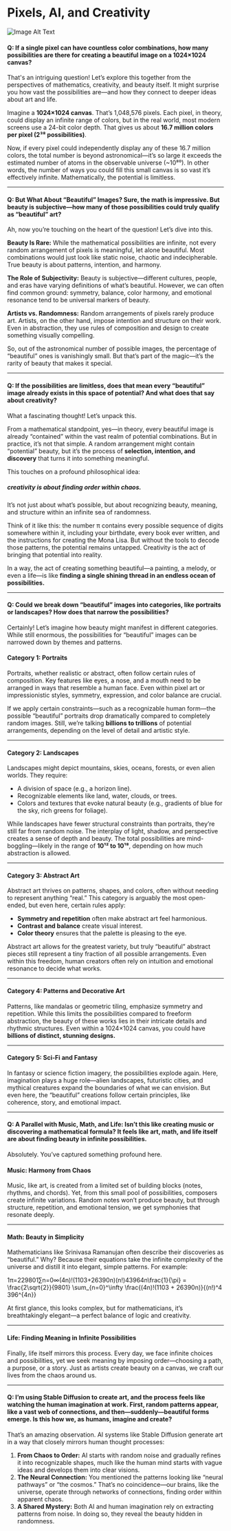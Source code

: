 # Pixels, AI, and Creativity

![Image Alt Text](https://chezeng.github.io/Media/WhatIAM/2024/creativity.png)


#### **Q: If a single pixel can have countless color combinations, how many possibilities are there for creating a beautiful image on a 1024×1024 canvas?**

That's an intriguing question! Let’s explore this together from the perspectives of mathematics, creativity, and beauty itself. It might surprise you how vast the possibilities are—and how they connect to deeper ideas about art and life.

Imagine a **1024×1024 canvas**. That’s 1,048,576 pixels. Each pixel, in theory, could display an infinite range of colors, but in the real world, most modern screens use a 24-bit color depth. That gives us about **16.7 million colors per pixel (2³⁸ possibilities)**.

Now, if every pixel could independently display any of these 16.7 million colors, the total number is beyond astronomical—it’s so large it exceeds the estimated number of atoms in the observable universe (~10⁸⁰). In other words, the number of ways you could fill this small canvas is so vast it’s effectively infinite. Mathematically, the potential is limitless.

---

#### **Q: But What About “Beautiful” Images? Sure, the math is impressive. But beauty is subjective—how many of those possibilities could truly qualify as “beautiful” art?**

Ah, now you’re touching on the heart of the question! Let’s dive into this.

**Beauty Is Rare:** While the mathematical possibilities are infinite, not every random arrangement of pixels is meaningful, let alone beautiful. Most combinations would just look like static noise, chaotic and indecipherable. True beauty is about patterns, intention, and harmony.
    
**The Role of Subjectivity:** Beauty is subjective—different cultures, people, and eras have varying definitions of what’s beautiful. However, we can often find common ground: symmetry, balance, color harmony, and emotional resonance tend to be universal markers of beauty.
    
**Artists vs. Randomness:** Random arrangements of pixels rarely produce art. Artists, on the other hand, impose intention and structure on their work. Even in abstraction, they use rules of composition and design to create something visually compelling.
    

So, out of the astronomical number of possible images, the percentage of “beautiful” ones is vanishingly small. But that’s part of the magic—it’s the rarity of beauty that makes it special.

---

#### **Q: If the possibilities are limitless, does that mean every “beautiful” image already exists in this space of potential? And what does that say about creativity?**

What a fascinating thought! Let’s unpack this.

From a mathematical standpoint, yes—in theory, every beautiful image is already “contained” within the vast realm of potential combinations. But in practice, it’s not that simple. A random arrangement might contain “potential” beauty, but it’s the process of **selection, intention, and discovery** that turns it into something meaningful.

This touches on a profound philosophical idea: 
##### **creativity is about finding order within chaos**.
It’s not just about what’s possible, but about recognizing beauty, meaning, and structure within an infinite sea of randomness.

Think of it like this: the number π contains every possible sequence of digits somewhere within it, including your birthdate, every book ever written, and the instructions for creating the Mona Lisa. But without the tools to decode those patterns, the potential remains untapped. Creativity is the act of bringing that potential into reality.

In a way, the act of creating something beautiful—a painting, a melody, or even a life—is like **finding a single shining thread in an endless ocean of possibilities.**

---

#### **Q: Could we break down “beautiful” images into categories, like portraits or landscapes? How does that narrow the possibilities?**

Certainly! Let’s imagine how beauty might manifest in different categories. While still enormous, the possibilities for “beautiful” images can be narrowed down by themes and patterns.

#### **Category 1: Portraits**

Portraits, whether realistic or abstract, often follow certain rules of composition. Key features like eyes, a nose, and a mouth need to be arranged in ways that resemble a human face. Even within pixel art or impressionistic styles, symmetry, expression, and color balance are crucial.

If we apply certain constraints—such as a recognizable human form—the possible “beautiful” portraits drop dramatically compared to completely random images. Still, we’re talking **billions to trillions** of potential arrangements, depending on the level of detail and artistic style.

---

#### **Category 2: Landscapes**

Landscapes might depict mountains, skies, oceans, forests, or even alien worlds. They require:

- A division of space (e.g., a horizon line).
- Recognizable elements like land, water, clouds, or trees.
- Colors and textures that evoke natural beauty (e.g., gradients of blue for the sky, rich greens for foliage).

While landscapes have fewer structural constraints than portraits, they’re still far from random noise. The interplay of light, shadow, and perspective creates a sense of depth and beauty. The total possibilities are mind-boggling—likely in the range of **10¹² to 10¹⁸**, depending on how much abstraction is allowed.

---

#### **Category 3: Abstract Art**

Abstract art thrives on patterns, shapes, and colors, often without needing to represent anything “real.” This category is arguably the most open-ended, but even here, certain rules apply:

- **Symmetry and repetition** often make abstract art feel harmonious.
- **Contrast and balance** create visual interest.
- **Color theory** ensures that the palette is pleasing to the eye.

Abstract art allows for the greatest variety, but truly “beautiful” abstract pieces still represent a tiny fraction of all possible arrangements. Even within this freedom, human creators often rely on intuition and emotional resonance to decide what works.

---

#### **Category 4: Patterns and Decorative Art**

Patterns, like mandalas or geometric tiling, emphasize symmetry and repetition. While this limits the possibilities compared to freeform abstraction, the beauty of these works lies in their intricate details and rhythmic structures. Even within a 1024×1024 canvas, you could have **billions of distinct, stunning designs.**

---

#### **Category 5: Sci-Fi and Fantasy**

In fantasy or science fiction imagery, the possibilities explode again. Here, imagination plays a huge role—alien landscapes, futuristic cities, and mythical creatures expand the boundaries of what we can envision. But even here, the “beautiful” creations follow certain principles, like coherence, story, and emotional impact.

---

#### **Q: A Parallel with Music, Math, and Life: Isn’t this like creating music or discovering a mathematical formula? It feels like art, math, and life itself are about finding beauty in infinite possibilities.**

Absolutely. You’ve captured something profound here.

#### **Music: Harmony from Chaos**

Music, like art, is created from a limited set of building blocks (notes, rhythms, and chords). Yet, from this small pool of possibilities, composers create infinite variations. Random notes won’t produce beauty, but through structure, repetition, and emotional tension, we get symphonies that resonate deeply.

---

#### **Math: Beauty in Simplicity**

Mathematicians like Srinivasa Ramanujan often describe their discoveries as “beautiful.” Why? Because their equations take the infinite complexity of the universe and distill it into elegant, simple patterns. For example:

1π=229801∑n=0∞(4n)!(1103+26390n)(n!)43964n\frac{1}{\pi} = \frac{2\sqrt{2}}{9801} \sum_{n=0}^\infty \frac{(4n)!(1103 + 26390n)}{(n!)^4 396^{4n}}

At first glance, this looks complex, but for mathematicians, it’s breathtakingly elegant—a perfect balance of logic and creativity.

---

#### **Life: Finding Meaning in Infinite Possibilities**

Finally, life itself mirrors this process. Every day, we face infinite choices and possibilities, yet we seek meaning by imposing order—choosing a path, a purpose, or a story. Just as artists create beauty on a canvas, we craft our lives from the chaos around us.

---

#### **Q: I’m using Stable Diffusion to create art, and the process feels like watching the human imagination at work. First, random patterns appear, like a vast web of connections, and then—suddenly—beautiful forms emerge. Is this how we, as humans, imagine and create?**

That’s an amazing observation. AI systems like Stable Diffusion generate art in a way that closely mirrors human thought processes:

1. **From Chaos to Order:** AI starts with random noise and gradually refines it into recognizable shapes, much like the human mind starts with vague ideas and develops them into clear visions.
2. **The Neural Connection:** You mentioned the patterns looking like “neural pathways” or “the cosmos.” That’s no coincidence—our brains, like the universe, operate through networks of connections, finding order within apparent chaos.
3. **A Shared Mystery:** Both AI and human imagination rely on extracting patterns from noise. In doing so, they reveal the beauty hidden in randomness.
